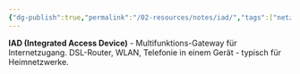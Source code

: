 ```yaml
---
{"dg-publish":true,"permalink":"/02-resources/notes/iad/","tags":["netzwerk/gateway/integriert","netzwerk/dsl/multifunktion","hardware"],"noteIcon":"","updated":"2025-09-05T10:19:28.000+02:00"}
---
```


**IAD (Integrated Access Device)** - Multifunktions-Gateway für Internetzugang.
DSL-Router, WLAN, Telefonie in einem Gerät - typisch für Heimnetzwerke.